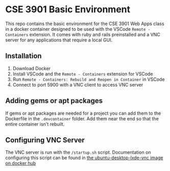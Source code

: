 # CSE 3901 Basic Environment

This repo contains the basic environment for the CSE 3901 Web Apps class in a docker container designed to be used with the VSCode `Remote - Containers` extension. It comes with ruby and rails preinstalled and a VNC server for any applications that require a local GUI.

## Installation

1. Download Docker
2. Install VSCode and the `Remote - Containers` extension for VSCode
3. Run `Remote - Containers: Rebuild and Reopen in Container` in VSCode
4. Connect to port 5900 with a VNC client to access VNC server

## Adding gems or apt packages

If gems or apt packages are needed for a project you can add them to the Dockerfile in the `.devcontainer` folder. Add them near the end so that the entire container isn't rebuilt.

## Configuring VNC Server

The VNC server is run with the `/startup.sh` script. Documentation on configuring this script can be found in [the ubuntu-desktop-lxde-vnc image on docker hub](https://hub.docker.com/r/dorowu/ubuntu-desktop-lxde-vnc/)
